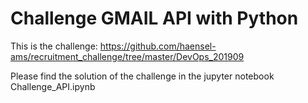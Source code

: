 # Challenge GMAIL API with Python 

This is the challenge: https://github.com/haensel-ams/recruitment_challenge/tree/master/DevOps_201909

Please find the solution of the challenge in the jupyter notebook Challenge_API.ipynb
